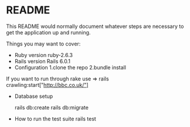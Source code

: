 # README

This README would normally document whatever steps are necessary to get the
application up and running.

Things you may want to cover:

* Ruby version
   ruby-2.6.3
* Rails version
	Rails 6.0.1	
* Configuration
1.clone the repo 
2.bundle install

If you want to run through rake use 
  => rails crawling:start["http://bbc.co.uk/"]
* Database setup

	rails db:create
	rails db:migrate

* How to run the test suite
	rails test
